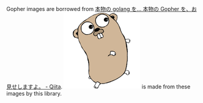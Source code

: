 Gopher images are borrowed from [本物の golang を... 本物の Gopher を、お見せしますよ。 - Qiita](http://qiita.com/mattn/items/b7889e3c036b408ae8bd).
![animated_gopher.png](animated_gopher.png) is made from these images by this library.
